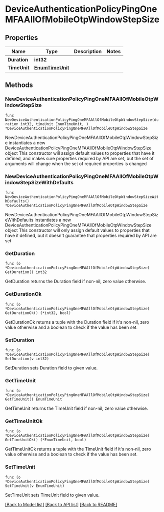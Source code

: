 # DeviceAuthenticationPolicyPingOneMFAAllOfMobileOtpWindowStepSize

## Properties

Name | Type | Description | Notes
------------ | ------------- | ------------- | -------------
**Duration** | **int32** |  | 
**TimeUnit** | [**EnumTimeUnit**](EnumTimeUnit.md) |  | 

## Methods

### NewDeviceAuthenticationPolicyPingOneMFAAllOfMobileOtpWindowStepSize

`func NewDeviceAuthenticationPolicyPingOneMFAAllOfMobileOtpWindowStepSize(duration int32, timeUnit EnumTimeUnit, ) *DeviceAuthenticationPolicyPingOneMFAAllOfMobileOtpWindowStepSize`

NewDeviceAuthenticationPolicyPingOneMFAAllOfMobileOtpWindowStepSize instantiates a new DeviceAuthenticationPolicyPingOneMFAAllOfMobileOtpWindowStepSize object
This constructor will assign default values to properties that have it defined,
and makes sure properties required by API are set, but the set of arguments
will change when the set of required properties is changed

### NewDeviceAuthenticationPolicyPingOneMFAAllOfMobileOtpWindowStepSizeWithDefaults

`func NewDeviceAuthenticationPolicyPingOneMFAAllOfMobileOtpWindowStepSizeWithDefaults() *DeviceAuthenticationPolicyPingOneMFAAllOfMobileOtpWindowStepSize`

NewDeviceAuthenticationPolicyPingOneMFAAllOfMobileOtpWindowStepSizeWithDefaults instantiates a new DeviceAuthenticationPolicyPingOneMFAAllOfMobileOtpWindowStepSize object
This constructor will only assign default values to properties that have it defined,
but it doesn't guarantee that properties required by API are set

### GetDuration

`func (o *DeviceAuthenticationPolicyPingOneMFAAllOfMobileOtpWindowStepSize) GetDuration() int32`

GetDuration returns the Duration field if non-nil, zero value otherwise.

### GetDurationOk

`func (o *DeviceAuthenticationPolicyPingOneMFAAllOfMobileOtpWindowStepSize) GetDurationOk() (*int32, bool)`

GetDurationOk returns a tuple with the Duration field if it's non-nil, zero value otherwise
and a boolean to check if the value has been set.

### SetDuration

`func (o *DeviceAuthenticationPolicyPingOneMFAAllOfMobileOtpWindowStepSize) SetDuration(v int32)`

SetDuration sets Duration field to given value.


### GetTimeUnit

`func (o *DeviceAuthenticationPolicyPingOneMFAAllOfMobileOtpWindowStepSize) GetTimeUnit() EnumTimeUnit`

GetTimeUnit returns the TimeUnit field if non-nil, zero value otherwise.

### GetTimeUnitOk

`func (o *DeviceAuthenticationPolicyPingOneMFAAllOfMobileOtpWindowStepSize) GetTimeUnitOk() (*EnumTimeUnit, bool)`

GetTimeUnitOk returns a tuple with the TimeUnit field if it's non-nil, zero value otherwise
and a boolean to check if the value has been set.

### SetTimeUnit

`func (o *DeviceAuthenticationPolicyPingOneMFAAllOfMobileOtpWindowStepSize) SetTimeUnit(v EnumTimeUnit)`

SetTimeUnit sets TimeUnit field to given value.



[[Back to Model list]](../README.md#documentation-for-models) [[Back to API list]](../README.md#documentation-for-api-endpoints) [[Back to README]](../README.md)


